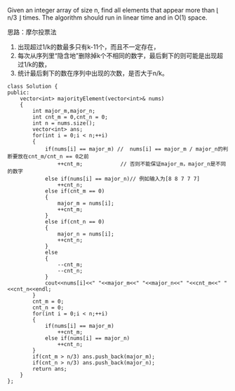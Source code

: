 Given an integer array of size n, find all elements that appear more than ⌊ n/3 ⌋ times. The algorithm should run in linear time and in O(1) space.

思路：摩尔投票法

1. 出现超过1/k的数最多只有k-11个，而且不一定存在，
2. 每次从序列里“隐含地”删除掉k个不相同的数字，最后剩下的则可能是出现超过1/k的数，
3. 统计最后剩下的数在序列中出现的次数，是否大于n/k。

```
class Solution {
public:
    vector<int> majorityElement(vector<int>& nums) 
    {
        int major_m,major_n;
        int cnt_m = 0,cnt_n = 0;
        int n = nums.size();
        vector<int> ans;
        for(int i = 0;i < n;++i)
        {
            if(nums[i] == major_m) //  nums[i] == major_m / major_n的判断要放在cnt_m/cnt_n == 0之前
                ++cnt_m;            // 否则不能保证major_m，major_n是不同的数字
            else if(nums[i] == major_n)// 例如输入为[8 8 7 7 7]
                ++cnt_n;
            else if(cnt_m == 0)
            {
                major_m = nums[i];
                ++cnt_m;
            }
            else if(cnt_n == 0)
            {
                major_n = nums[i];
                ++cnt_n;
            }
            else
            {
                --cnt_m;
                --cnt_n;
            }
            cout<<nums[i]<<" "<<major_m<<" "<<major_n<<" "<<cnt_m<<" "<<cnt_n<<endl;
        }
        cnt_m = 0;
        cnt_n = 0;
        for(int i = 0;i < n;++i)
        {
            if(nums[i] == major_m)
                ++cnt_m;
            else if(nums[i] == major_n)
                ++cnt_n;
        }
        if(cnt_m > n/3) ans.push_back(major_m);
        if(cnt_n > n/3) ans.push_back(major_n);
        return ans;
    }
};
```